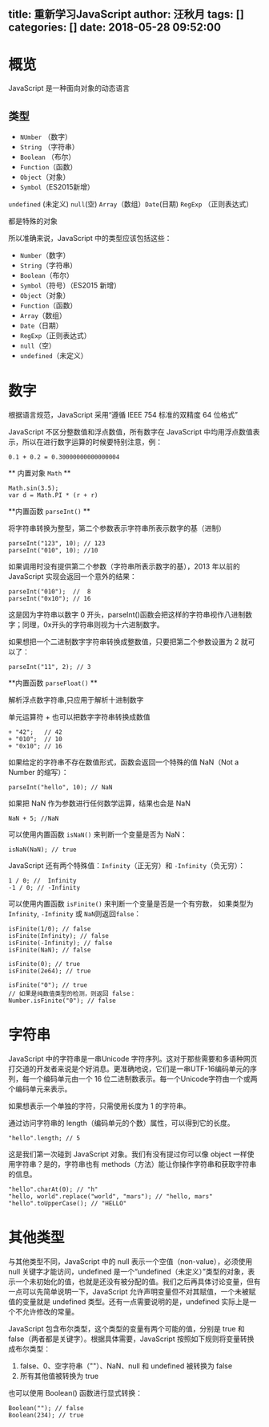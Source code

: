title: 重新学习Java​Script
author: 汪秋月
tags: []
categories: []
date: 2018-05-28 09:52:00
---
# 概览

JavaScript 是一种面向对象的动态语言

## 类型

- `NUmber` （数字）
- `String`	（字符串）
- `Boolean`	（布尔）
- `Function`（函数）
- `Object`（对象）
- `Symbol`（ES2015新增）

`undefined` (未定义) `null`(空) `Array`（数组）`Date`(日期) `RegExp` （正则表达式）

都是特殊的对象

所以准确来说，JavaScript 中的类型应该包括这些：

- `Number`（数字）
- `String`（字符串）
- `Boolean`（布尔）
- `Symbol`（符号）（ES2015 新增）
- `Object`（对象）
 - `Function`（函数）
 - `Array`（数组）
 - `Date`（日期）
 - `RegExp`（正则表达式）
- `null`（空）
- `undefined`（未定义）

# 数字

根据语言规范，JavaScript 采用“遵循 IEEE 754 标准的双精度 64 位格式”

JavaScript 不区分整数值和浮点数值，所有数字在 JavaScript 中均用浮点数值表示，所以在进行数字运算的时候要特别注意，例：

```
0.1 + 0.2 = 0.30000000000000004
```

** 内置对象 `Math` **

```
Math.sin(3.5);
var d = Math.PI * (r + r)
```

**内置函数 `parseInt()` **

将字符串转换为整型，第二个参数表示字符串所表示数字的基（进制）

```
parseInt("123", 10); // 123
parseInt("010", 10); //10
```

如果调用时没有提供第二个参数（字符串所表示数字的基），2013 年以前的 JavaScript 实现会返回一个意外的结果：

```
parseInt("010");  //  8
parseInt("0x10"); // 16
```

这是因为字符串以数字 0 开头，parseInt()函数会把这样的字符串视作八进制数字；同理，0x开头的字符串则视为十六进制数字。

如果想把一个二进制数字字符串转换成整数值，只要把第二个参数设置为 2 就可以了：

```
parseInt("11", 2); // 3
```

**内置函数 `parseFloat()` **

解析浮点数字符串,只应用于解析十进制数字


单元运算符 + 也可以把数字字符串转换成数值


```
+ "42";   // 42
+ "010";  // 10
+ "0x10"; // 16
```

如果给定的字符串不存在数值形式，函数会返回一个特殊的值 NaN（Not a Number 的缩写）：

```
parseInt("hello", 10); // NaN
```

如果把 NaN 作为参数进行任何数学运算，结果也会是 NaN

```
NaN + 5; //NaN
```
可以使用内置函数 `isNaN()` 来判断一个变量是否为 NaN：

```
isNaN(NaN); // true
```
JavaScript 还有两个特殊值：`Infinity`（正无穷）和 `-Infinity`（负无穷）：

```
1 / 0; //  Infinity
-1 / 0; // -Infinity
```
可以使用内置函数 `isFinite()` 来判断一个变量是否是一个有穷数， 如果类型为`Infinity`, `-Infinity` 或 `NaN`则返回`false`：

```
isFinite(1/0); // false
isFinite(Infinity); // false
isFinite(-Infinity); // false
isFinite(NaN); // false

isFinite(0); // true
isFinite(2e64); // true

isFinite("0"); // true
// 如果是纯数值类型的检测，则返回 false：
Number.isFinite("0"); // false
```

# 字符串

JavaScript 中的字符串是一串Unicode 字符序列。这对于那些需要和多语种网页打交道的开发者来说是个好消息。更准确地说，它们是一串UTF-16编码单元的序列，每一个编码单元由一个 16 位二进制数表示。每一个Unicode字符由一个或两个编码单元来表示。

如果想表示一个单独的字符，只需使用长度为 1 的字符串。

通过访问字符串的 length（编码单元的个数）属性，可以得到它的长度。

```
"hello".length; // 5
```

这是我们第一次碰到 JavaScript 对象。我们有没有提过你可以像  object  一样使用字符串？是的，字符串也有 methods（方法）能让你操作字符串和获取字符串的信息。

```
"hello".charAt(0); // "h"
"hello, world".replace("world", "mars"); // "hello, mars"
"hello".toUpperCase(); // "HELLO"
```

# 其他类型

与其他类型不同，JavaScript 中的 null 表示一个空值（non-value），必须使用 null 关键字才能访问，undefined 是一个“undefined（未定义）”类型的对象，表示一个未初始化的值，也就是还没有被分配的值。我们之后再具体讨论变量，但有一点可以先简单说明一下，JavaScript 允许声明变量但不对其赋值，一个未被赋值的变量就是 undefined 类型。还有一点需要说明的是，undefined 实际上是一个不允许修改的常量。

JavaScript 包含布尔类型，这个类型的变量有两个可能的值，分别是 true 和 false（两者都是关键字）。根据具体需要，JavaScript 按照如下规则将变量转换成布尔类型：

1. false、0、空字符串（""）、NaN、null 和 undefined 被转换为 false
2. 所有其他值被转换为 true

也可以使用 Boolean() 函数进行显式转换：

```
Boolean(""); // false
Boolean(234); // true
```